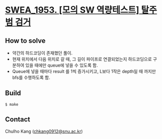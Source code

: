 # [SWEA_1953. [모의 SW 역량테스트] 탈주범 검거](https://swexpertacademy.com/main/code/problem/problemDetail.do?contestProbId=AV5PpLlKAQ4DFAUq&categoryId=AV5PpLlKAQ4DFAUq&categoryType=CODE)


## How to solve
* 약간의 하드코딩이 존재했던 풀이.
* 현재 위치에서 다음 위치로 갈 때, 그 길이 파이프로 연결되었는지 하드코딩으로 구분하여 있을 때에만 queue에 넣을 수 있도록 함.
* Queue에 넣을 때마다 result 를 1씩 증가시키고, L보다 1작은 depth일 때 까지만 bfs를 수행하도록 함.

## Build

```
$ make
```

## Contact
Chulho Kang ([chkang0912@snu.ac.kr](mailto:chkang0912@snu.ac.kr))


